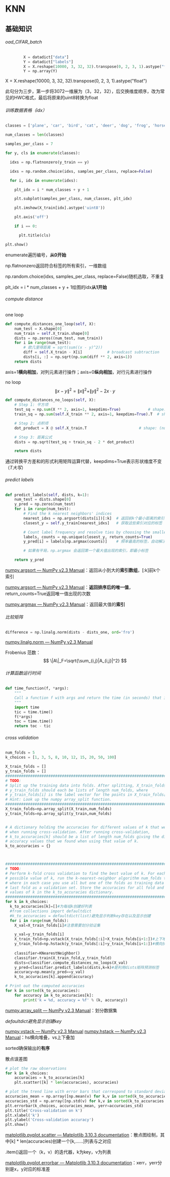 # KNN 

## 基础知识

###### oad_CIFAR_batch

```python
        X = datadict["data"]
        Y = datadict["labels"]
        X = X.reshape(10000, 3, 32, 32).transpose(0, 2, 3, 1).astype("float")
        Y = np.array(Y)
```

X = X.reshape(10000, 3, 32, 32).transpose(0, 2, 3, 1).astype("float")

此句分为三步，第一步将3072一维展为（3，32，32），后交换维度顺序，改为常见的HWC格式，最后将原来的uint8转换为float

###### 训练数据表格（idx）

```python
classes = ['plane', 'car', 'bird', 'cat', 'deer', 'dog', 'frog', 'horse', 'ship', 'truck']

num_classes = len(classes)

samples_per_class = 7

for y, cls in enumerate(classes):

  idxs = np.flatnonzero(y_train == y)

  idxs = np.random.choice(idxs, samples_per_class, replace=False)

  for i, idx in enumerate(idxs):

​    plt_idx = i * num_classes + y + 1

​    plt.subplot(samples_per_class, num_classes, plt_idx)

​    plt.imshow(X_train[idx].astype('uint8'))

​    plt.axis('off')

​    if i == 0:

​      plt.title(cls)

plt.show()
```

enumerate遍历编号，**从0开始**

np.flatnonzero返回符合标签的所有索引，一维数组

np.random.choice(idxs, samples_per_class, replace=False)随机选取，不重复

plt_idx = i * num_classes + y + 1绘图的idx**从1开始**

###### compute distance

one loop

```python
def compute_distances_one_loop(self, X):
    num_test = X.shape[0]
    num_train = self.X_train.shape[0]
    dists = np.zeros((num_test, num_train))
    for i in range(num_test):
        # 欧几里得距离 = sqrt(sum((x - y)^2))
        diff = self.X_train - X[i]           # broadcast subtraction
        dists[i, :] = np.sqrt(np.sum(diff ** 2, axis=1))
    return dists

```

axis=1**横向相加**，对列元素进行操作；axis=0**纵向相加**，对行元素进行操作

no loop
$$
\|x-y\|^2=\|x\|^2+\|y\|^2-2x\cdot y
$$

```python
def compute_distances_no_loops(self, X):
    # Step 1: 平方项
    test_sq = np.sum(X ** 2, axis=1, keepdims=True)            # shape: (num_test, 1)
    train_sq = np.sum(self.X_train ** 2, axis=1, keepdims=True).T  # shape: (1, num_train)

    # Step 2: 点积项
    dot_product = X @ self.X_train.T                       # shape: (num_test, num_train)

    # Step 3: 距离公式
    dists = np.sqrt(test_sq + train_sq - 2 * dot_product)

    return dists

```

通过转换平方差和的形式利用矩阵运算代替，keepdims=True表示形状维度不变（*T大写*）

###### predict labels

```python
def predict_labels(self, dists, k=1):
    num_test = dists.shape[0]
    y_pred = np.zeros(num_test)
    for i in range(num_test):
        # Find the k nearest neighbors' indices
        nearest_idxs = np.argsort(dists[i])[:k]  # 返回前k个最小距离的索引
        closest_y = self.y_train[nearest_idxs]   # 获取这些索引对应的标签

        # Count label frequency and resolve ties by choosing the smallest label
        labels, counts = np.unique(closest_y, return_counts=True)
        y_pred[i] = labels[np.argmax(counts)]    # 频率最高的标签，自动解决tie

        # 如果有平局，np.argmax 会返回第一个最大值出现的索引，即最小标签

    return y_pred

```

[numpy.argsort — NumPy v2.3 Manual](https://numpy.org/doc/stable/reference/generated/numpy.argsort.html)：返回从小到大的**索引数组**，[:k]前k个索引

[numpy.argsort — NumPy v2.3 Manual](https://numpy.org/doc/stable/reference/generated/numpy.argsort.html)：**返回排序后的唯一值**，return_counts=True返回唯一值出现的次数

[numpy.argmax — NumPy v2.3 Manual](https://numpy.org/doc/stable/reference/generated/numpy.argmax.html)：返回最大值的**索引**

###### 比较矩阵

```python
difference = np.linalg.norm(dists - dists_one, ord='fro')

```

[numpy.linalg.norm — NumPy v2.3 Manual](https://numpy.org/doc/stable/reference/generated/numpy.linalg.norm.html)

Frobenius 范数：
$$
\|A\|_F=\sqrt{\sum_{i,j}|A_{i,j}|^2}
$$

###### 计算函数运行时间

```python
def time_function(f, *args):
    """
    Call a function f with args and return the time (in seconds) that it took to execute.
    """
    import time
    tic = time.time()
    f(*args)
    toc = time.time()
    return toc - tic
```

###### cross validation

```python
num_folds = 5
k_choices = [1, 3, 5, 8, 10, 12, 15, 20, 50, 100]

X_train_folds = []
y_train_folds = []
################################################################################
# TODO:                                                                        #
# Split up the training data into folds. After splitting, X_train_folds and    #
# y_train_folds should each be lists of length num_folds, where                #
# y_train_folds[i] is the label vector for the points in X_train_folds[i].     #
# Hint: Look up the numpy array_split function.                                #
################################################################################
X_train_folds=np.array_split(X_train,num_folds)
y_train_folds=np.array_split(y_train,num_folds)


# A dictionary holding the accuracies for different values of k that we find
# when running cross-validation. After running cross-validation,
# k_to_accuracies[k] should be a list of length num_folds giving the different
# accuracy values that we found when using that value of k.
k_to_accuracies = {}



################################################################################
# TODO:                                                                        #
# Perform k-fold cross validation to find the best value of k. For each        #
# possible value of k, run the k-nearest-neighbor algorithm num_folds times,   #
# where in each case you use all but one of the folds as training data and the #
# last fold as a validation set. Store the accuracies for all fold and all     #
# values of k in the k_to_accuracies dictionary.                               #
################################################################################
for k in k_choices:
  k_to_accuracies[k]=[]#为每组k创建好列表
  #from collections import defaultdict
  #k_to_accuracies = defaultdict(list)避免显示判断key存在以及显示创建
  for i in range(num_folds):
    X_val=X_train_folds[i]#注意需要划分验证集

    y_val=y_train_folds[i]
    X_train_fold=np.vstack(X_train_folds[:i]+X_train_folds[i+1:])#上下堆叠
    y_train_fold=np.hstack(y_train_folds[:i]+y_train_folds[i+1:])#横向拼接
  
    classifier=KNearestNeighbor()
    classifier.train(X_train_fold,y_train_fold)
    dists=classifier.compute_distances_no_loops(X_val)
    y_pred=classifier.predict_labels(dists,k=k)#是利用dists矩阵预测标签
    accuracy=np.mean(y_pred==y_val)
    k_to_accuracies[k].append(accuracy)

# Print out the computed accuracies
for k in sorted(k_to_accuracies):
    for accuracy in k_to_accuracies[k]:
        print('k = %d, accuracy = %f' % (k, accuracy))
```

[numpy.array_split — NumPy v2.3 Manual](https://numpy.org/doc/stable/reference/generated/numpy.array_split.html)：划分数据集

*defaultdict避免显示创建key*

[numpy.vstack — NumPy v2.3 Manual](https://numpy.org/doc/stable/reference/generated/numpy.vstack.html)	[numpy.hstack — NumPy v2.3 Manual](https://numpy.org/doc/stable/reference/generated/numpy.hstack.html)：hs横向堆叠，vs上下叠加

sorted确保输出的**有序**

散点误差图

```python
# plot the raw observations
for k in k_choices:
    accuracies = k_to_accuracies[k]
    plt.scatter([k] * len(accuracies), accuracies)

# plot the trend line with error bars that correspond to standard deviation
accuracies_mean = np.array([np.mean(v) for k,v in sorted(k_to_accuracies.items())])
accuracies_std = np.array([np.std(v) for k,v in sorted(k_to_accuracies.items())])
plt.errorbar(k_choices, accuracies_mean, yerr=accuracies_std)
plt.title('Cross-validation on k')
plt.xlabel('k')
plt.ylabel('Cross-validation accuracy')
plt.show()
```

[matplotlib.pyplot.scatter — Matplotlib 3.10.3 documentation](https://matplotlib.org/stable/api/_as_gen/matplotlib.pyplot.scatter.html)：散点图绘制，其中[k] * len(accuracies)创建一个[k,……]列表与之对应

.item()返回一个（k，v）的迭代器，k为key，v为列表

[matplotlib.pyplot.errorbar — Matplotlib 3.10.3 documentation](https://matplotlib.org/stable/api/_as_gen/matplotlib.pyplot.errorbar.html)：xerr，yerr分别是x，y对应的标准差